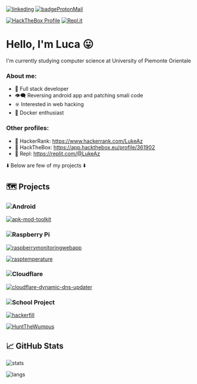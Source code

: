 [![linkeding](https://img.shields.io/badge/LinkedIn-0077B5?style=for-the-badge&logo=linkedin&logoColor=white)](https://it.linkedin.com/in/luca-tamone-51293522a)
[![badgeProtonMail](https://img.shields.io/badge/ProtonMail-8B89CC?style=for-the-badge&logo=protonmail&logoColor=white)](mailto://lukeaz00@protonmail.com)

[![HackTheBox Profile](https://img.shields.io/badge/HackTheBox-9acb12?style=for-the-badge&logo=hackthebox&logoColor=white)](https://app.hackthebox.eu/profile/361902)
[![Repl.it](https://img.shields.io/badge/Repl.it-%230D101E.svg?style=for-the-badge&logo=replit&logoColor=white)](https://replit.com/@LukeAz)



# Hello, I'm Luca 😛
I'm currently studying computer science at University of Piemonte Orientale

### About me:
* 🔶 Full stack developer
* 👁️‍🗨️ Reversing android app and patching smali code
* ☣️ Interested in web hacking
* 🐋 Docker enthusiast

### Other profiles:
* 🔗 HackerRank: https://www.hackerrank.com/LukeAz
* 🔗 HackTheBox: https://app.hackthebox.eu/profile/361902
* 🔗 Repl: https://replit.com/@LukeAz

⬇️ Below are few of my projects ⬇️

## 🗺️ Projects

### ![Android](https://img.shields.io/badge/Android-3edc85?style=for-the-badge&logo=android&logoColor=white)
[![apk-mod-toolkit](https://github-readme-stats.vercel.app/api/pin/?username=lukeaz&repo=apk-mod-toolkit&bg_color=343c41&title_color=3edc85&text_color=FFFFFF&icon_color=3edc85&hide_border=true)](https://github.com/LukeAz/apk-mod-toolkit)

### ![Raspberry Pi](https://img.shields.io/badge/-RaspberryPi-d2425e?style=for-the-badge&logo=Raspberry-Pi)
[![raspberrymonitoringwebapp](https://github-readme-stats.vercel.app/api/pin/?username=lukeaz&repo=raspberrymonitoringwebapp&bg_color=343c41&title_color=d2425e&text_color=FFFFFF&icon_color=d2425e&hide_border=true)](https://github.com/LukeAz/raspberryMonitoringWebApp)

[![rasptemperature](https://github-readme-stats.vercel.app/api/pin/?username=lukeaz&repo=rasptemperature&bg_color=343c41&title_color=d2425e&text_color=FFFFFF&icon_color=d2425e&hide_border=true)](https://github.com/LukeAz/RaspTemperature)

### ![Cloudflare](https://img.shields.io/badge/Cloudflare-F38020?style=for-the-badge&logo=Cloudflare&logoColor=white)

[![cloudflare-dynamic-dns-updater](https://github-readme-stats.vercel.app/api/pin/?username=lukeaz&repo=cloudflare-dynamic-dns-updater&bg_color=343c41&title_color=F38020&text_color=FFFFFF&icon_color=F38020&hide_border=true)](https://github.com/LukeAz/cloudflare-dynamic-dns-updater)

### ![School Project](https://img.shields.io/badge/School-Project-00AAE7?style=for-the-badge&logo=Sketchfab&logoColor=white)
[![hackerfill](https://github-readme-stats.vercel.app/api/pin/?username=lukeaz&repo=hackerfill&bg_color=343c41&title_color=00AAE7&text_color=FFFFFF&icon_color=00AAE7&hide_border=true)](https://github.com/LukeAz/Hackerfill)

[![HuntTheWumpus](https://github-readme-stats.vercel.app/api/pin/?username=lukeaz&repo=HuntTheWumpus&bg_color=343c41&title_color=00AAE7&text_color=FFFFFF&icon_color=00AAE7&hide_border=true)](https://github.com/LukeAz/HuntTheWumpus)


## 📈 GitHub Stats

![stats](https://github-readme-stats.vercel.app/api?username=lukeaz&show_icons=true&bg_color=343c41&title_color=9fef00&text_color=FFFFFF&icon_color=9fef00&hide_border=true&include_all_commits=true&count_private=true)

![langs](https://github-readme-stats.vercel.app/api/top-langs/?username=lukeaz&bg_color=343c41&title_color=9fef00&text_color=FFFFFF&hide_border=true)

<!--
**LukeAz/lukeaz** is a ✨ _special_ ✨ repository because its `README.md` (this file) appears on your GitHub profile.

Here are some ideas to get you started:

- 🔭 I’m currently working on ...
- 🌱 I’m currently learning ...
- 👯 I’m looking to collaborate on ...
- 🤔 I’m looking for help with ...
- 💬 Ask me about ...
- 📫 How to reach me: ...
- 😄 Pronouns: ...
- ⚡ Fun fact: ...
-->
